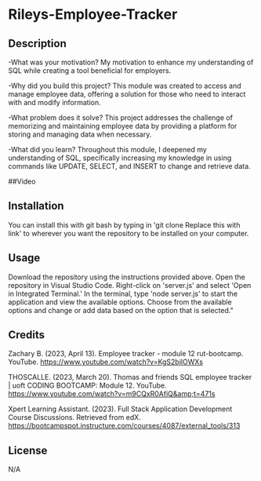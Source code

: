# Rileys-Employee-Tracker

## Description
-What was your motivation? My motivation to enhance my understanding of SQL while creating a tool beneficial for employers.

-Why did you build this project? This module was created to access and manage employee data, offering a solution for those who need to interact with and modify information.

-What problem does it solve? This project addresses the challenge of memorizing and maintaining employee data by providing a platform for storing and managing data when necessary.

-What did you learn? Throughout this module, I deepened my understanding of SQL, specifically increasing my knowledge in using commands like UPDATE, SELECT, and INSERT to change and retrieve data.

##Video 

## Installation
You can install this with git bash by typing in 'git clone Replace this with link' to wherever you want the repository to be installed on your computer.

## Usage
Download the repository using the instructions provided above. Open the repository in Visual Studio Code. Right-click on 'server.js' and select 'Open in Integrated Terminal.' In the terminal, type 'node server.js' to start the application and view the available options. Choose from the available options and change or add data based on the option that is selected."

## Credits
Zachary B. (2023, April 13). Employee tracker - module 12 rut-bootcamp. YouTube. https://www.youtube.com/watch?v=KgS2bjlOWXs 

THOSCALLE. (2023, March 20). Thomas and friends SQL employee tracker | uoft CODING BOOTCAMP: Module 12. YouTube. https://www.youtube.com/watch?v=m9CQxR0AfiQ&amp;t=471s 

Xpert Learning Assistant. (2023). Full Stack Application Development Course Discussions. Retrieved from edX. https://bootcampspot.instructure.com/courses/4087/external_tools/313

## License
N/A
